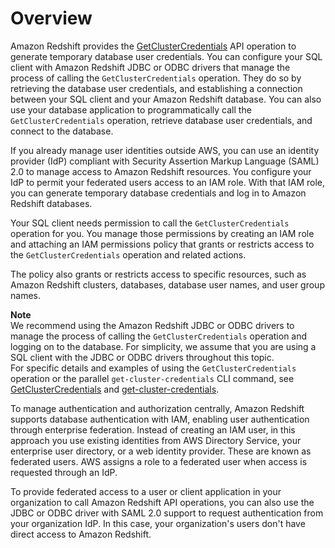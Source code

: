# Overview<a name="generating-iam-credentials-overview"></a>

Amazon Redshift provides the [GetClusterCredentials](https://docs.aws.amazon.com/redshift/latest/APIReference/API_GetClusterCredentials.html) API operation to generate temporary database user credentials\. You can configure your SQL client with Amazon Redshift JDBC or ODBC drivers that manage the process of calling the `GetClusterCredentials` operation\. They do so by retrieving the database user credentials, and establishing a connection between your SQL client and your Amazon Redshift database\. You can also use your database application to programmatically call the `GetClusterCredentials` operation, retrieve database user credentials, and connect to the database\. 

If you already manage user identities outside AWS, you can use an identity provider \(IdP\) compliant with Security Assertion Markup Language \(SAML\) 2\.0 to manage access to Amazon Redshift resources\. You configure your IdP to permit your federated users access to an IAM role\. With that IAM role, you can generate temporary database credentials and log in to Amazon Redshift databases\. 

Your SQL client needs permission to call the `GetClusterCredentials` operation for you\. You manage those permissions by creating an IAM role and attaching an IAM permissions policy that grants or restricts access to the `GetClusterCredentials` operation and related actions\. 

The policy also grants or restricts access to specific resources, such as Amazon Redshift clusters, databases, database user names, and user group names\. 

**Note**  
We recommend using the Amazon Redshift JDBC or ODBC drivers to manage the process of calling the `GetClusterCredentials` operation and logging on to the database\. For simplicity, we assume that you are using a SQL client with the JDBC or ODBC drivers throughout this topic\.   
For specific details and examples of using the `GetClusterCredentials` operation or the parallel `get-cluster-credentials` CLI command, see [GetClusterCredentials](https://docs.aws.amazon.com/redshift/latest/APIReference/API_GetClusterCredentials.html) and [get\-cluster\-credentials](https://docs.aws.amazon.com/cli/latest/reference/redshift/get-cluster-credentials.html)\.

To manage authentication and authorization centrally, Amazon Redshift supports database authentication with IAM, enabling user authentication through enterprise federation\. Instead of creating an IAM user, in this approach you use existing identities from AWS Directory Service, your enterprise user directory, or a web identity provider\. These are known as federated users\. AWS assigns a role to a federated user when access is requested through an IdP\. 

To provide federated access to a user or client application in your organization to call Amazon Redshift API operations, you can also use the JDBC or ODBC driver with SAML 2\.0 support to request authentication from your organization IdP\. In this case, your organization's users don't have direct access to Amazon Redshift\.